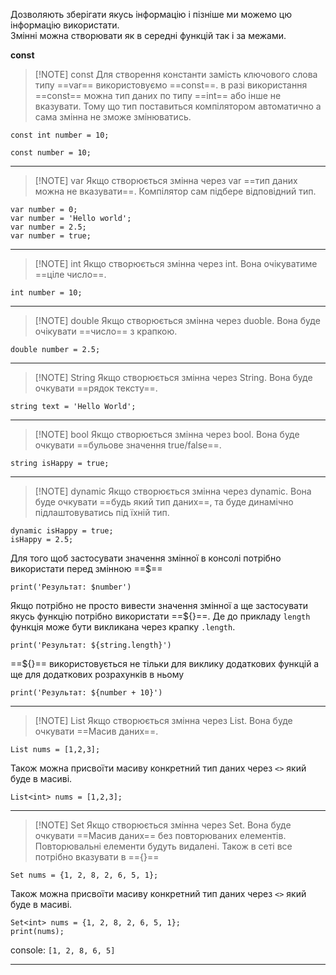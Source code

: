 Дозволяють зберігати якусь інформацію і пізніше ми можемо цю інформацію використати.     
 Змінні можна створювати як в середні функцій так і за межами.

**const**

> [!NOTE] const
> Для створення константи замість ключового слова типу ==var== використовуємо ==const==. 
> в разі використання ==const== можна тип даних по типу ==int== або інше не вказувати. Тому що тип поставиться компілятором автоматично а сама змінна не зможе змінюватись.

```
const int number = 10;

const number = 10;
```

 ---
> [!NOTE] var
> Якщо створюється змінна через var ==тип даних можна не вказувати==. Компілятор сам підбере відповідний тип.

```
var number = 0;
var number = 'Hello world';
var number = 2.5;
var number = true;
```

---
> [!NOTE] int
> Якщо створюється змінна через int. Вона очікуватиме ==ціле число==.

```
int number = 10;
```

---
> [!NOTE] double
> Якщо створюється змінна через duoble. Вона буде очікувати ==число== з крапкою.

```
double number = 2.5;
```

---
> [!NOTE] String
> Якщо створюється змінна через String. Вона буде очкувати ==рядок тексту==.

```
string text = 'Hello World';
```

---
> [!NOTE] bool
> Якщо створюється змінна через bool. Вона буде очкувати ==бульове значення true/false==.

```
string isHappy = true;
```

---
> [!NOTE] dynamic
> Якщо створюється змінна через dynamic. Вона буде очкувати ==будь який тип даних==, та буде динамічно підлаштовуватись під їхній тип.

```
dynamic isHappy = true;
isHappy = 2.5;
```


Для того щоб застосувати значення змінної в консолі потрібно використати перед змінною ==$==

```
print('Результат: $number')
```

Якщо потрібно не просто вивести значення змінної а ще застосувати якусь функцію потрібно використати ==${}==. Де до прикладу `length` функція може бути викликана через крапку `.length`.

```
print('Результат: ${string.length}')
```

==${}== використовується не тільки для виклику додаткових функцій а ще для додаткових розрахунків в ньому 

```
print('Результат: ${number + 10}')
```

---
> [!NOTE] List
> Якщо створюється змінна через List. Вона буде очкувати ==Масив даних==.

```
List nums = [1,2,3];
```

Також можна присвоїти масиву конкретний тип даних через `<>` який буде в масиві.
```
List<int> nums = [1,2,3];
```

---
> [!NOTE] Set
> Якщо створюється змінна через Set. Вона буде очкувати ==Масив даних==  без повторюваних елементів. Повторювальні елементи будуть видалені.
> Також в сеті все потрібно вказувати в =={}==

```
Set nums = {1, 2, 8, 2, 6, 5, 1};
```

Також можна присвоїти масиву конкретний тип даних через `<>` який буде в масиві.
```
Set<int> nums = {1, 2, 8, 2, 6, 5, 1};
print(nums);
```
console: `[1, 2, 8, 6, 5]`

---

